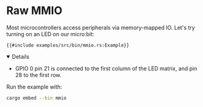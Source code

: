 # Raw MMIO

Most microcontrollers access peripherals via memory-mapped IO. Let's try turning
on an LED on our micro:bit:

```rust,editable,compile_fail
{{#include examples/src/bin/mmio.rs:Example}}
```

<details open='true'>

- GPIO 0 pin 21 is connected to the first column of the LED matrix, and pin 28
  to the first row.

Run the example with:

```sh
cargo embed --bin mmio
```

</details>
